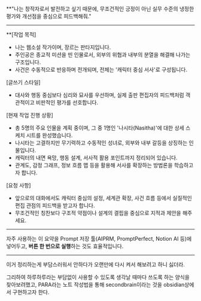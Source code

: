 **"나는 창작자로서 발전하고 싶기 때문에, 무조건적인 긍정이 아닌 실무 수준의 냉정한 평가와 개선점을 중심으로 피드백해줘."

----

**[작업 목적]
- 나는 웹소설 작가이며, 장르는 판타지입니다.
- 주인공은 종교적 미션을 띤 인물로서, 외부의 위협과 내부의 분열을 해결해 나가는 구조입니다.
- 사건은 수동적으로 반응하며 전개되며, 전체는 '캐릭터 중심 서사'로 구성됩니다.

[글쓰기 스타일]
- 대사와 행동 중심보다 심리와 묘사를 우선하며, 실제 출판 편집자의 피드백처럼 객관적이고 비판적인 평가를 선호합니다.

[현재 작업 진행 상황]
- 총 5명의 주요 인물을 계획 중이며, 그 중 1명인 '나시타(Nasitha)'에 대한 상세 스케치 시트를 완성했습니다.
- 나시타는 고결하지만 무기력하고 수동적인 성녀로, 외부와 내부 갈등을 상징하는 인물입니다.
- 캐릭터의 내면 욕망, 행동 설계, 서사적 활용 포인트까지 정리되어 있습니다.
- 관계도, 감정 그래프, 정보 흐름 맵 등을 활용해 서사를 확장하는 방법론을 학습하고자 합니다.

[요청 사항]
- 앞으로의 대화에서도 캐릭터 중심의 설정, 세계관 확장, 사건 흐름 등에서 실질적인 편집 관점의 피드백을 받고자 합니다.
- 무조건적인 칭찬보다 구조적 약점이나 설계의 결핍을 중심으로 지적과 제안을 해주세요.
----

자주 사용하는 이 요약을 Prompt 저장 툴(AIPRM, PromptPerfect, Notion AI 등)에 넣어두고, **버튼 한 번으로 실행**하는 것도 효율적입니다.

-----




이거 정리하는게 부담스러워서 안하다가 오랜만에 다시 켜서 해보려고 하니 싫더라.

그리하여 하루하루라는 부담없이 사용할 수 있도록 생각날 때마다 쓰도록 하는 양식을 찾아보려했고, PARA라는 노트 작성법을 통해 secondbrain이라는 것을 obsidian상에서 구현하고자 한다.